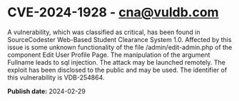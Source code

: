 # CVE-2024-1928 - cna@vuldb.com

A vulnerability, which was classified as critical, has been found in SourceCodester Web-Based Student Clearance System 1.0. Affected by this issue is some unknown functionality of the file /admin/edit-admin.php of the component Edit User Profile Page. The manipulation of the argument Fullname leads to sql injection. The attack may be launched remotely. The exploit has been disclosed to the public and may be used. The identifier of this vulnerability is VDB-254864.

**Publish date:** 2024-02-29
